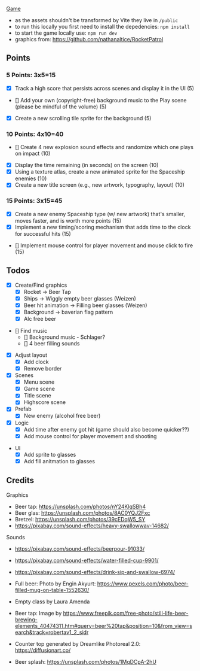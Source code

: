 [Game](https://github.com/LukaHarambasic/cmpm120-rocket-patrol)

- as the assets shouldn't be transformed by Vite they live in `/public`
- to run this locally you first need to install the depedencies: `npm install`
- to start the game locally use: `npm run dev`
- graphics from: https://github.com/nathanaltice/RocketPatrol

## Points

### 5 Points: 3x5=15

- [x] Track a high score that persists across scenes and display it in the UI (5)
- [] Add your own (copyright-free) background music to the Play scene (please be mindful of the volume) (5)
- [x] Create a new scrolling tile sprite for the background (5)

### 10 Points: 4x10=40

- [] Create 4 new explosion sound effects and randomize which one plays on impact (10)
- [x] Display the time remaining (in seconds) on the screen (10)
- [x] Using a texture atlas, create a new animated sprite for the Spaceship enemies (10)
- [x] Create a new title screen (e.g., new artwork, typography, layout) (10)

### 15 Points: 3x15=45

- [x] Create a new enemy Spaceship type (w/ new artwork) that's smaller, moves faster, and is worth more points (15)
- [x] Implement a new timing/scoring mechanism that adds time to the clock for successful hits (15)
- [] Implement mouse control for player movement and mouse click to fire (15)

## Todos

- [x] Create/Find graphics
  - [x] Rocket -> Beer Tap
  - [x] Ships -> Wiggly empty beer glasses (Weizen)
  - [x] Beer hit animation -> Filling beer glasses (Weizen)
  - [x] Background -> baverian flag pattern
  - [x] Alc free beer
- [] Find music
  - [] Background music - Schlager?
  - [] 4 beer filling sounds
- [x] Adjust layout
  - [x] Add clock
  - [x] Remove border
- [x] Scenes
  - [x] Menu scene
  - [x] Game scene
  - [x] Title scene
  - [x] Highscore scene
- [x] Prefab
  - [x] New enemy (alcohol free beer)
- [x] Logic
  - [x] Add time after enemy got hit (game should also become quicker??)
  - [x] Add mouse control for player movement and shooting
- UI
  - [x] Add sprite to glasses
  - [x] Add fill anitmation to glasses

## Credits

Graphics

- Beer tap: https://unsplash.com/photos/nY24KlqSBh4
- Beer glas: https://unsplash.com/photos/8AC0YQJ2Fxc
- Bretzel: https://unsplash.com/photos/39cEDqW5_SY
- https://pixabay.com/sound-effects/heavy-swallowwav-14682/

Sounds

- https://pixabay.com/sound-effects/beerpour-91033/
- https://pixabay.com/sound-effects/water-filled-cup-9901/
- https://pixabay.com/sound-effects/drink-sip-and-swallow-6974/

- Full beer: Photo by Engin Akyurt: https://www.pexels.com/photo/beer-filled-mug-on-table-1552630/
- Empty class by Laura Amenda
- Beer tap: Image by https://www.freepik.com/free-photo/still-life-beer-brewing-elements_40474311.htm#query=beer%20tap&position=10&from_view=search&track=robertav1_2_sidr
- Counter top generated by Dreamlike Photoreal 2.0: https://diffusionart.co/
- Beer splash: https://unsplash.com/photos/1MqDCpA-2hU
